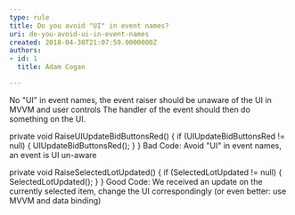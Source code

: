 ```yaml
---
type: rule
title: Do you avoid "UI" in event names?
uri: do-you-avoid-ui-in-event-names
created: 2018-04-30T21:07:59.0000000Z
authors:
- id: 1
  title: Adam Cogan

---
```


No "UI" in event names, the event raiser should be unaware of the UI in MVVM and user controls
The handler of the event should then do something on the UI. 
 
private void RaiseUIUpdateBidButtonsRed()
{
if (UIUpdateBidButtonsRed != null)
{
UIUpdateBidButtonsRed();
}
}
 Bad Code: Avoid "UI" in event names, an event is UI un-aware


private void RaiseSelectedLotUpdated()
{
if (SelectedLotUpdated != null)
{
SelectedLotUpdated();
}
}
 Good Code: We received an update on the currently selected item, change the UI correspondingly (or even better: use MVVM and data binding)
